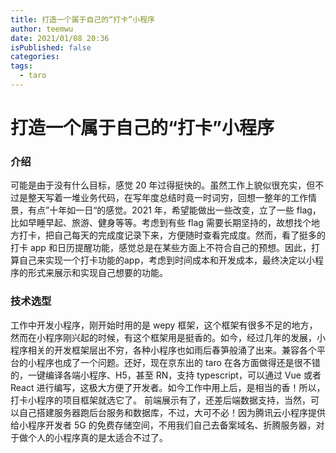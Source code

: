 ```yaml
---
title: 打造一个属于自己的“打卡”小程序
author: teemwu
date: 2021/01/08 20:36
isPublished: false
categories:
tags:
  - taro
---
```


# 打造一个属于自己的“打卡”小程序

### 介绍

  可能是由于没有什么目标，感觉 20 年过得挺快的。虽然工作上貌似很充实，但不过是整天写着一堆业务代码，在写年度总结时竟一时词穷，回想一整年的工作情景，有点”十年如一日“的感觉。2021 年，希望能做出一些改变，立了一些 flag，比如早睡早起、旅游、健身等等。考虑到有些 flag 需要长期坚持的，故想找个地方打卡，把自己每天的完成度记录下来，方便随时查看完成度。然而，看了挺多的打卡 app 和日历提醒功能，感觉总是在某些方面上不符合自己的预想。因此，打算自己来实现一个打卡功能的app，考虑到时间成本和开发成本，最终决定以小程序的形式来展示和实现自己想要的功能。

### 技术选型

  工作中开发小程序，刚开始时用的是 wepy 框架，这个框架有很多不足的地方，然而在小程序刚兴起的时候，有这个框架用是挺香的。如今，经过几年的发展，小程序相关的开发框架层出不穷，各种小程序也如雨后春笋般涌了出来。兼容各个平台的小程序也成了一个问题。还好，现在京东出的 taro 在各方面做得还是很不错的，一键编译各端小程序、H5，甚至 RN，支持 typescript，可以通过 Vue 或者 React 进行编写，这极大方便了开发者。如今工作中用上后，是相当的香！所以，打卡小程序的项目框架就选它了。
  前端展示有了，还差后端数据支持，当然，可以自己搭建服务器跑后台服务和数据库，不过，大可不必！因为腾讯云小程序提供给小程序开发者 5G 的免费存储空间，不用我们自己去备案域名、折腾服务器，对于做个人的小程序真的是太适合不过了。